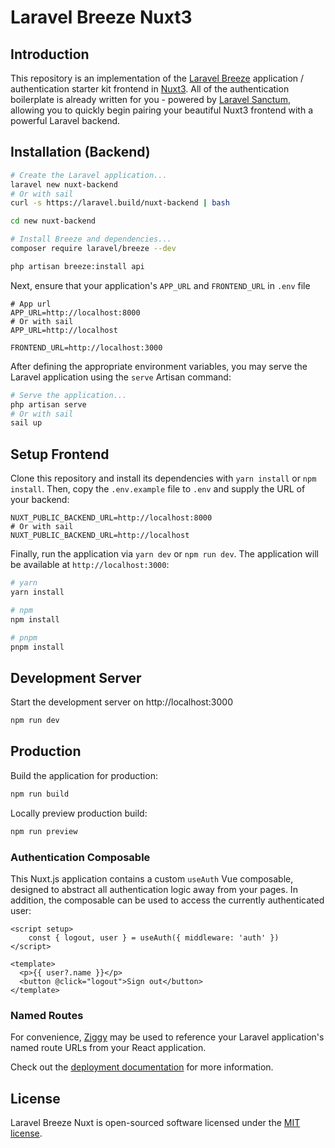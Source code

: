 # Laravel Breeze Nuxt3

## Introduction

This repository is an implementation of the [Laravel Breeze](https://laravel.com/docs/starter-kits) application / authentication starter kit frontend in [Nuxt3](https://nuxt.com/docs/getting-started/introduction). All of the authentication boilerplate is already written for you - powered by [Laravel Sanctum](https://laravel.com/docs/sanctum), allowing you to quickly begin pairing your beautiful Nuxt3 frontend with a powerful Laravel backend.

## Installation (Backend)

```bash
# Create the Laravel application...
laravel new nuxt-backend
# Or with sail
curl -s https://laravel.build/nuxt-backend | bash

cd new nuxt-backend

# Install Breeze and dependencies...
composer require laravel/breeze --dev

php artisan breeze:install api
```

Next, ensure that your application's `APP_URL` and `FRONTEND_URL` in `.env` file

```dotenv
# App url
APP_URL=http://localhost:8000
# Or with sail
APP_URL=http://localhost

FRONTEND_URL=http://localhost:3000
```

After defining the appropriate environment variables, you may serve the Laravel application using the `serve` Artisan command:

```bash
# Serve the application...
php artisan serve
# Or with sail
sail up
```

## Setup Frontend

Clone this repository and install its dependencies with `yarn install` or `npm install`. Then, copy the `.env.example` file to `.env` and supply the URL of your backend:

```dotenv
NUXT_PUBLIC_BACKEND_URL=http://localhost:8000
# Or with sail
NUXT_PUBLIC_BACKEND_URL=http://localhost
```

Finally, run the application via `yarn dev` or `npm run dev`. The application will be available at `http://localhost:3000`:

```bash
# yarn
yarn install

# npm
npm install

# pnpm
pnpm install
```

## Development Server

Start the development server on http://localhost:3000

```bash
npm run dev
```

## Production

Build the application for production:

```bash
npm run build
```

Locally preview production build:

```bash
npm run preview
```

### Authentication Composable

This Nuxt.js application contains a custom `useAuth` Vue composable, designed to abstract all authentication logic away from your pages. In addition, the composable can be used to access the currently authenticated user:

```vue
<script setup>
    const { logout, user } = useAuth({ middleware: 'auth' })
</script>

<template>
  <p>{{ user?.name }}</p>
  <button @click="logout">Sign out</button>
</template>
```

### Named Routes
For convenience, [Ziggy](https://github.com/tighten/ziggy#spas-or-separate-repos) may be used to reference your Laravel application's named route URLs from your React application.

Check out the [deployment documentation](https://nuxt.com/docs/getting-started/deployment) for more information.


## License
Laravel Breeze Nuxt is open-sourced software licensed under the [MIT license](LICENSE.md).
